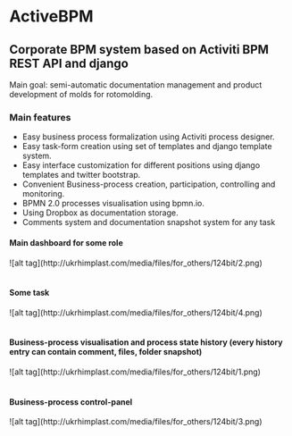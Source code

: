 ActiveBPM
=========
<h2>Corporate BPM system based on Activiti BPM REST API and django</h2>
<p>Main goal: semi-automatic documentation management and product development of molds for rotomolding.</p>
<h3>Main features</h3>
<ul>
<li>Easy business process formalization using Activiti process designer.</li>
<li>Easy task-form creation using set of templates and django template system.</li>
<li>Easy interface customization for different positions using django templates and twitter bootstrap.</li>
<li>Convenient Business-process creation, participation, controlling and monitoring.</li>
<li>BPMN 2.0 processes visualisation using bpmn.io.</li>
<li>Using Dropbox as documentation storage.</li>
<li>Comments system and documentation snapshot system for any task</li>
</ul>
<h4>Main dashboard for some role</h4>
![alt tag](http://ukrhimplast.com/media/files/for_others/124bit/2.png)
<br>
<br>
<h4>Some task</h4>
![alt tag](http://ukrhimplast.com/media/files/for_others/124bit/4.png)
<br>
<br>
<h4>Business-process visualisation and process state history (every history entry can contain comment, files, folder snapshot)</h4>
![alt tag](http://ukrhimplast.com/media/files/for_others/124bit/1.png)
<br>
<br>
<h4>Business-process control-panel</h4>
![alt tag](http://ukrhimplast.com/media/files/for_others/124bit/3.png)
